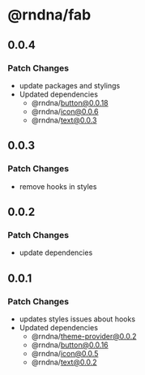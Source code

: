 # @rndna/fab

## 0.0.4

### Patch Changes

- update packages and stylings
- Updated dependencies
  - @rndna/button@0.0.18
  - @rndna/icon@0.0.6
  - @rndna/text@0.0.3

## 0.0.3

### Patch Changes

- remove hooks in styles

## 0.0.2

### Patch Changes

- update dependencies

## 0.0.1

### Patch Changes

- updates styles issues about hooks
- Updated dependencies
  - @rndna/theme-provider@0.0.2
  - @rndna/button@0.0.16
  - @rndna/icon@0.0.5
  - @rndna/text@0.0.2
